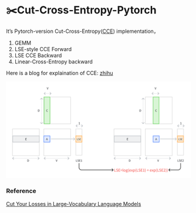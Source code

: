 # ✂️Cut-Cross-Entropy-Pytorch

It’s Pytorch-version Cut-Cross-Entropy([CCE](!https://arxiv.org/abs/2411.09009)) implementation，

1. GEMM
2. LSE-style CCE Forward
3. LSE CCE Backward
4. Linear-Cross-Entropy backward

Here is a blog for explaination of CCE: [zhihu](https://zhuanlan.zhihu.com/p/13548439339)

![image-20241219020923400](./README.assets/image-20241219020923400.png)

### Reference

 [Cut Your Losses in Large-Vocabulary Language Models](https://arxiv.org/abs/2411.09009)